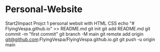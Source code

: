 # Personal-Website
Start2Impact Projct 1 personal websit with HTML CSS
echo "# FlyingVespa.github.io" >> README.md
git init
git add README.md
git commit -m "first commit"
git branch -M main
git remote add origin git@github.com:FlyingVespa/FlyingVespa.github.io.git
git push -u origin main
                
